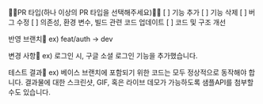 🧑‍💻PR 타입(하나 이상의 PR 타입을 선택해주세요)🧑‍💻
[ ] 기능 추가
[ ] 기능 삭제
[ ] 버그 수정
[ ] 의존성, 환경 변수, 빌드 관련 코드 업데이트
[ ] 코드 및 구조 개선

반영 브랜치🥞
ex) feat/auth -> dev

변경 사항🧐
ex) 로그인 시, 구글 소셜 로그인 기능을 추가했습니다.

테스트 결과🔖
ex) 베이스 브랜치에 포함되기 위한 코드는 모두 정상적으로 동작해야 합니다. 결과물에 대한 스크린샷, GIF, 혹은 라이브 데모가 가능하도록 샘플API를 첨부할 수도 있습니다.
